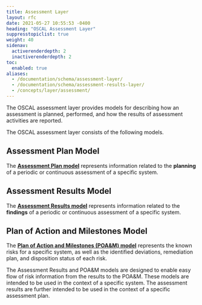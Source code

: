 ```yaml
---
title: Assessment Layer
layout: rfc
date: 2021-05-27 10:55:53 -0400
heading: "OSCAL Assessment Layer"
suppresstopiclist: true
weight: 40
sidenav:
  activerenderdepth: 2
  inactiverenderdepth: 2
toc:
  enabled: true
aliases:
  - /documentation/schema/assessment-layer/
  - /documentation/schema/assessment-results-layer/
  - /concepts/layer/assessment/
---
```


The OSCAL assessment layer provides models for describing how an assessment is planned, performed, and how the results of assessment activities are reported.

The OSCAL assessment layer consists of the following models.

## Assessment Plan Model

The **[Assessment Plan model](assessment-plan/)** represents information related to the __planning__ of a periodic or continuous assessment of a specific system.

## Assessment Results Model

The **[Assessment Results model](assessment-results/)** represents information related to the __findings__ of a periodic or continuous assessment of a specific system.

## Plan of Action and Milestones Model

The **[Plan of Action and Milestones (POA&M) model](poam/)** represents the known risks for a specific system, as well as the identified deviations, remediation plan, and disposition status of each risk.

The Assessment Results and POA&M models are designed to enable easy flow of risk information from the results to the POA&M. These models are intended to be used in the context of a specific system. The assessment results are further intended to be used in the context of a specific assessment plan.
